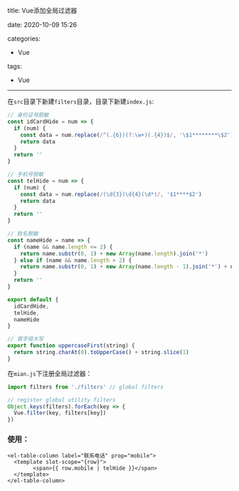 title: Vue添加全局过滤器

date: 2020-10-09 15:26

categories:

- Vue

tags:

- Vue

---

在`src`目录下新建`filters`目录，目录下新建`index.js`:

```javascript
// 身份证号脱敏
const idCardHide = num => {
  if (num) {
    const data = num.replace(/^(.{6})(?:\w+)(.{4})$/, '\$1********\$2')
    return data
  }
  return ''
}

// 手机号脱敏
const telHide = num => {
  if (num) {
    const data = num.replace(/(\d{3})\d{4}(\d*)/, '$1****$2')
    return data
  }
  return ''
}

// 姓名脱敏
const nameHide = name => {
  if (name && name.length <= 2) {
    return name.substr(0, 1) + new Array(name.length).join('*')
  } else if (name && name.length > 2) {
    return name.substr(0, 1) + new Array(name.length - 1).join('*') + name.substr(-1)
  }
  return ''
}

export default {
  idCardHide,
  telHide,
  nameHide
}

// 首字母大写
export function uppercaseFirst(string) {
  return string.charAt(0).toUpperCase() + string.slice(1)
}
```



在`mian.js`下注册全局过滤器：

```javascript
import filters from './filters' // global filters

// register global utility filters
Object.keys(filters).forEach(key => {
  Vue.filter(key, filters[key])
})
```



### 使用：

```vue
<el-table-column label="联系电话" prop="mobile">
  <template slot-scope="{row}">
		<span>{{ row.mobile | telHide }}</span>
  </template>
</el-table-column>
```



